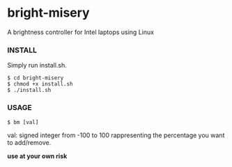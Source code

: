 # bright-misery
A brightness controller for Intel laptops using Linux

### INSTALL

Simply run install.sh.

```shell
$ cd bright-misery
$ chmod +x install.sh
$ ./install.sh
```

### USAGE

```shell
$ bm [val]
```

val: signed integer from -100 to 100 rappresenting the percentage you want to add/remove.

__use at your own risk__

